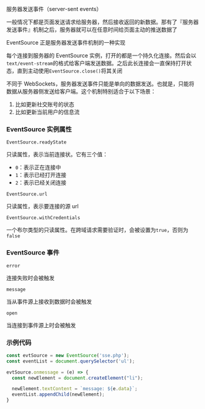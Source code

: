 
服务器发送事件（server-sent events）

一般情况下都是页面发送请求给服务器，然后接收返回的新数据。那有了『服务器发送事件』机制之后，服务器就可以在任意时间给页面主动的推送数据了

EventSource 正是服务器发送事件机制的一种实现

每个连接到服务器的 EventSource 实例，打开的都是一个持久化连接。然后会以`text/event-stream`的格式给客户端发送数据。之后此长连接会一直保持打开状态，直到主动使用`EventSource.close()`将其关闭

不同于 WebSockets，服务器发送事件只能是单向的数据发送。也就是，只能将数据从服务器侧发送给客户端。这个机制特别适合于以下场景：

1. 比如更新社交账号的状态
2. 比如更新当前用户的信息流

### EventSource 实例属性

`EventSource.readyState`

只读属性，表示当前连接状。它有三个值：

* `0`：表示正在连接中
* `1`：表示已经打开连接
* `2`：表示已经关闭连接

`EventSource.url`

只读属性，表示要连接的源 url

`EventSource.withCredentials`

一个布尔类型的只读属性。在跨域请求需要验证时，会被设置为`true`，否则为`false`

### EventSource 事件

`error`

连接失败时会被触发

`message`

当从事件源上接收到数据时会被触发

`open`

当连接到事件源上时会被触发

### 示例代码

```js
const evtSource = new EventSource('sse.php');
const eventList = document.querySelector('ul');

evtSource.onmessage = (e) => {
  const newElement = document.createElement("li");

  newElement.textContent = `message: ${e.data}`;
  eventList.appendChild(newElement);
}
```




